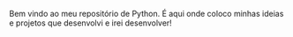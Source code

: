 Bem vindo ao meu repositório de Python.
É aqui onde coloco minhas ideias e projetos que desenvolvi e irei desenvolver!
